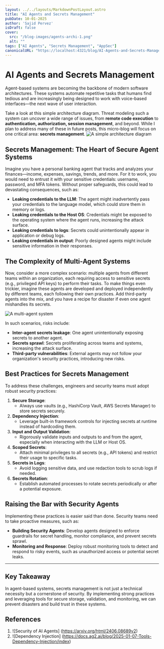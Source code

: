 ```yaml
---
layout: ../../layouts/MarkdownPostLayout.astro
title: "AI Agents and Secrets Management"
pubDate: 10-01-2025
author: 'Sajid Pervez'
isDraft: false
cover:
  src: "/blog-images/agents-archi-1.png"
  alt: ""
tags: ["AI Agents", "Secrets Management", "AppSec"]
canonicalURL: "https://localhost:4321/blog/AI-Agents-and-Secrets-Management"
---
```


# AI Agents and Secrets Management

Agent-based systems are becoming the backbone of modern software architectures. These systems automate repetitive tasks that humans find tedious and are increasingly being designed to work with voice-based interfaces—the next wave of user interaction.

Take a look at this simple architecture diagram. Threat modeling such a system can uncover a wide range of issues, from **remote code execution** to **authentication, authorization, session management**, and beyond. While I plan to address many of these in future posts, this micro-blog will focus on one critical area: **secrets management**.
![A simple architecture diagram](/blog-images/agents-archi-1.png)

## Secrets Management: The Heart of Secure Agent Systems

Imagine you have a personal banking agent that tracks and analyzes your finances—income, expenses, savings, trends, and more. For it to work, you would need to entrust it with your sensitive credentials: username, password, and MFA tokens. Without proper safeguards, this could lead to devastating consequences, such as:

- **Leaking credentials to the LLM**: The agent might inadvertently pass your credentials to the language model, which could store them in memory or logs.
- **Leaking credentials to the Host OS**: Credentials might be exposed to the operating system where the agent runs, increasing the attack surface.
- **Leaking credentials to logs**: Secrets could unintentionally appear in application or debug logs.
- **Leaking credentials in output**: Poorly designed agents might include sensitive information in their responses.

## The Complexity of Multi-Agent Systems

Now, consider a more complex scenario: multiple agents from different teams within an organization, each requiring access to sensitive secrets (e.g., privileged API keys) to perform their tasks. To make things even trickier, imagine these agents are developed and deployed independently by different teams, each following their own practices. Add third-party agents into the mix, and you have a recipe for disaster if even one agent mishandles its secrets.

![A multi-agent system](/blog-images/agents-archi-2.png)

In such scenarios, risks include:

- **Inter-agent secrets leakage**: One agent unintentionally exposing secrets to another agent.
- **Secrets sprawl**: Secrets proliferating across teams and systems, increasing the attack surface.
- **Third-party vulnerabilities**: External agents may not follow your organization's security practices, introducing new risks.

## Best Practices for Secrets Management

To address these challenges, engineers and security teams must adopt robust security practices:

1. **Secure Storage**: 
   - Always use vaults (e.g., HashiCorp Vault, AWS Secrets Manager) to store secrets securely.
2. **Dependency Injection**:
   - Leverage built-in framework controls for injecting secrets at runtime instead of hardcoding them.
3. **Input and Output Validation**:
   - Rigorously validate inputs and outputs to and from the agent, especially when interacting with the LLM or Host OS.
4. **Scoped Secrets**:
   - Attach minimal privileges to all secrets (e.g., API tokens) and restrict their usage to specific tasks.
5. **Secrets in Logs**:
   - Avoid logging sensitive data, and use redaction tools to scrub logs if needed.
6. **Secrets Rotation**:
   - Establish automated processes to rotate secrets periodically or after a potential exposure.

## Raising the Bar with Security Agents

Implementing these practices is easier said than done. Security teams need to take proactive measures, such as:

- **Building Security Agents**: Develop agents designed to enforce guardrails for secret handling, monitor compliance, and prevent secrets sprawl.
- **Monitoring and Response**: Deploy robust monitoring tools to detect and respond to risky events, such as unauthorized access or potential secret leaks.

---

## Key Takeaway

In agent-based systems, secrets management is not just a technical necessity but a cornerstone of security. By implementing strong practices and leveraging tools for secure storage, validation, and monitoring, we can prevent disasters and build trust in these systems.

## References
1. ![Security of AI Agents] (https://arxiv.org/html/2406.08689v2)
2. ![Dependency Injection] (https://docs.ag2.ai/blog/2025-01-07-Tools-Dependency-Injection/index)

